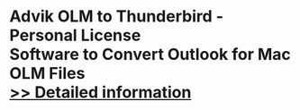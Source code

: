 # Advik OLM to Thunderbird - Personal License<br />Software to Convert Outlook for Mac OLM Files<br />[>> Detailed information](https://secure.shareit.com/shareit/product.html?productid=300808472&affiliateid=200057808)